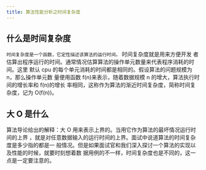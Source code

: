 ```yaml
---
title: 算法性能分析之时间复杂度
---
```


## 什么是时间复杂度

`时间复杂度是一个函数，它定性描述该算法的运行时间。` 时间复杂度就是用来方便开发
者估算出程序运行的时间。通常情况估算算法的操作单元数量来代表程序消耗的时间。这里
默认 cpu 的每个单元消耗的时间都是相同的。假设算法的问题规模为 n，那么操作单元数
量便用函数 f(n)来表示，随着数据规模 n 的增大，算法执行时间的增长率和 f(n)的增长
率相同，这称作为算法的渐近时间复杂度，简称时间复杂度，记为 O(f(n))。

## 大 O 是什么

算法导论给出的解释：大 O 用来表示上界的。当用它作为算法的最坏情况运行时间的上界
，就是对任意数据输入的运行时间的上界。面试中说道算法的时间复杂度是多少指的都是一
般情况。但是如果面试官和我们深入探讨一个算法的实现以及性能的时候，就要时刻想着数
据用例的不一样，时间复杂度也是不同的，这一点是一定要注意的。
